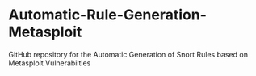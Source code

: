 # Automatic-Rule-Generation-Metasploit
GitHub repository for the Automatic Generation of Snort Rules based on Metasploit Vulnerabiities
